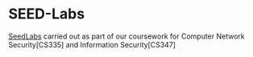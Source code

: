 # SEED-Labs
[SeedLabs](https://seedsecuritylabs.org/Labs_16.04/)
 carried out as part of our coursework for Computer Network Security[CS335] and Information Security[CS347]
